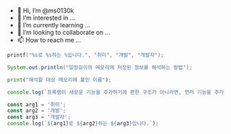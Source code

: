 - 👋 Hi, I’m @ms0130k
- 👀 I’m interested in ...
- 🌱 I’m currently learning ...
- 💞️ I’m looking to collaborate on ...
- 📫 How to reach me ...

```c
printf("%s로 %s하는 %입니다.", "취미", "개발", "개발자");
```
```java
System.out.println("일정길이의 메모리에 저장된 정보를 해석하는 방법");
```
```python
print("해석할 대상 메모리에 붙인 이름");
```
```javascript
console.log(`프록램이 새로운 기능을 추가하기에 편한 구조가 아니라면, 먼저 기능을 추가하기 쉬운 형태로 리팩토링하고 원하는 기능을 추가한다.`);
```
```typescript
const arg1 = '취미';
const arg2 = '개발';
const arg3 = '개발자';
console.log(`${arg1}로 ${arg2}하는 ${arg3}입니다.`);
```

<!---
ms0130k/ms0130k is a ✨ special ✨ repository because its `README.md` (this file) appears on your GitHub profile.
You can click the Preview link to take a look at your changes.
--->
